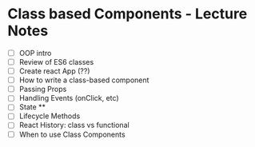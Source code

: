 # Class based Components - Lecture Notes

- [ ] OOP intro
- [ ] Review of ES6 classes
- [ ] Create react App (??)
- [ ] How to write a class-based component
- [ ] Passing Props
- [ ] Handling Events (onClick, etc)
- [ ] State **
- [ ] Lifecycle Methods
- [ ] React History: class vs functional
- [ ] When to use Class Components

